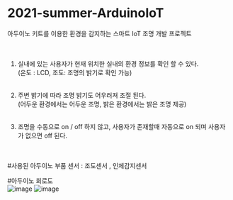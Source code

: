 # 2021-summer-ArduinoIoT
아두이노 키트를 이용한 환경을 감지하는 스마트 IoT 조명 개발 프로젝트
<br><br>
<br>
1.   실내에 있는 사용자가 현재 위치한 실내의 환경 정보를 확인 할 수 있다.<br>
(온도 : LCD, 조도: 조명의 밝기로 확인 가능)<br><br>

2.   주변 밝기에 따라 조명 밝기도 어우러져 조절 된다.<br>
(어두운 환경에서는 어두운 조명, 밝은 환경에서는 밝은 조명 제공)<br><br>

3.  조명을 수동으로 on / off 하지 않고, 사용자가 존재할때 자동으로 on 되며 사용자가 없으면 
    off 된다.
<br><br><br>

#사용된 아두이노 부품
센서 : 조도센서 , 인체감지센서

#아두이노 회로도<br>
![image](https://user-images.githubusercontent.com/68414594/127202326-0cf6bd10-d64c-492f-bcb5-1b2fb77fd304.png)
![image](https://user-images.githubusercontent.com/68414594/127202342-4f889cb6-1893-4de7-a29a-d20aa3f689e9.png)



